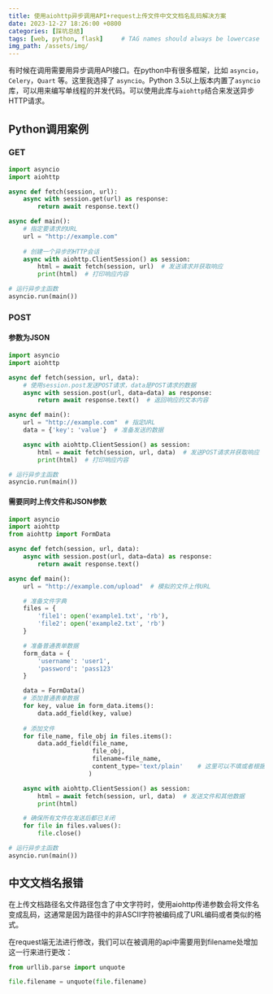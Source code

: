```yaml
---
title: 使用aiohttp异步调用API+request上传文件中文文档名乱码解决方案
date: 2023-12-27 18:26:00 +0800
categories: [踩坑总结]
tags: [web, python, flask]     # TAG names should always be lowercase
img_path: /assets/img/
---
```


有时候在调用需要用异步调用API接口。在python中有很多框架，比如 `asyncio`， `Celery`，`Quart` 等。这里我选择了 `asyncio`。Python 3.5以上版本内置了`asyncio`库，可以用来编写单线程的并发代码。可以使用此库与`aiohttp`结合来发送异步HTTP请求。

## Python调用案例

### GET

```python
import asyncio
import aiohttp

async def fetch(session, url):
    async with session.get(url) as response:
        return await response.text()

async def main():
    # 指定要请求的URL
    url = "http://example.com"
    
    # 创建一个异步的HTTP会话
    async with aiohttp.ClientSession() as session:
        html = await fetch(session, url)  # 发送请求并获取响应
        print(html)  # 打印响应内容

# 运行异步主函数
asyncio.run(main())
```



### POST

#### 参数为JSON

```python
import asyncio
import aiohttp

async def fetch(session, url, data):
    # 使用session.post发送POST请求，data是POST请求的数据
    async with session.post(url, data=data) as response:
        return await response.text()  # 返回响应的文本内容

async def main():
    url = "http://example.com"  # 指定URL
    data = {'key': 'value'}  # 准备发送的数据

    async with aiohttp.ClientSession() as session:
        html = await fetch(session, url, data)  # 发送POST请求并获取响应
        print(html)  # 打印响应内容

# 运行异步主函数
asyncio.run(main())
```



#### 需要同时上传文件和JSON参数

```python
import asyncio
import aiohttp
from aiohttp import FormData

async def fetch(session, url, data):
    async with session.post(url, data=data) as response:
        return await response.text()

async def main():
    url = "http://example.com/upload"  # 模拟的文件上传URL

    # 准备文件字典
    files = {
        'file1': open('example1.txt', 'rb'),
        'file2': open('example2.txt', 'rb')
    }

    # 准备普通表单数据
    form_data = {
        'username': 'user1',
        'password': 'pass123'
    }

    data = FormData()
    # 添加普通表单数据
    for key, value in form_data.items():
        data.add_field(key, value)
    
    # 添加文件
    for file_name, file_obj in files.items():
        data.add_field(file_name,
                       file_obj,
                       filename=file_name,
                       content_type='text/plain'	# 这里可以不填或者根据自己上传的文件格式修改
                      )

    async with aiohttp.ClientSession() as session:
        html = await fetch(session, url, data)  # 发送文件和其他数据
        print(html)

    # 确保所有文件在发送后都已关闭
    for file in files.values():
        file.close()

# 运行异步主函数
asyncio.run(main())
```



## 中文文档名报错

在上传文档路径名文件路径包含了中文字符时，使用aiohttp传递参数会将文件名变成乱码，这通常是因为路径中的非ASCII字符被编码成了URL编码或者类似的格式。

在request端无法进行修改，我们可以在被调用的api中需要用到filename处增加这一行来进行更改：

```python
from urllib.parse import unquote

file.filename = unquote(file.filename)
```